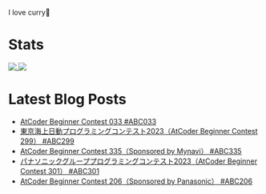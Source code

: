I love curry🍛

# Stats

<a href="https://github.com/anuraghazra/github-readme-stats">
  <img align="top" src="https://github-readme-stats.vercel.app/api/?username=michimani&show_icons=true&title_color=fff&icon_color=8B949E&text_color=8B949E&bg_color=0D1117&hide_border=true" />
</a>
<a href="https://github.com/anuraghazra/github-readme-stats">
  <img align="top" src="https://github-readme-stats.vercel.app/api/top-langs/?username=michimani&title_color=fff&icon_color=8B949E&text_color=8B949E&bg_color=0D1117&hide_border=true&hide=html&layout=donut&langs_count=6" />
</a>

# Latest Blog Posts
<!-- BLOG-POST-LIST:START -->
- [AtCoder Beginner Contest 033 #ABC033](https://michimani.net/post/programming-atcoder-beginner-contest-033/)
- [東京海上日動プログラミングコンテスト2023（AtCoder Beginner Contest 299） #ABC299](https://michimani.net/post/programming-atcoder-beginner-contest-299/)
- [AtCoder Beginner Contest 335（Sponsored by Mynavi） #ABC335](https://michimani.net/post/programming-atcoder-beginner-contest-335/)
- [パナソニックグループプログラミングコンテスト2023（AtCoder Beginner Contest 301） #ABC301](https://michimani.net/post/programming-atcoder-beginner-contest-301/)
- [AtCoder Beginner Contest 206（Sponsored by Panasonic） #ABC206](https://michimani.net/post/programming-atcoder-beginner-contest-206/)
<!-- BLOG-POST-LIST:END -->
